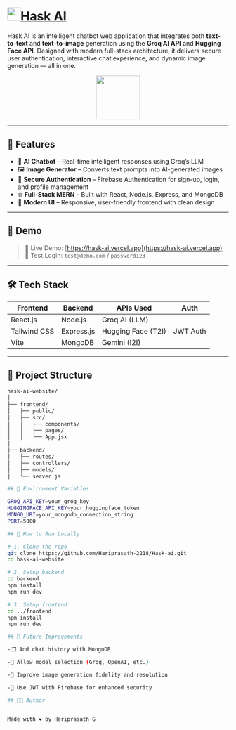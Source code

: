 ﻿# <a href="https://hask-ai.vercel.app" styles={text-decoration:none;color:white}><img width="30px" src="https://ik.imagekit.io/48vn2y3yn/Hask.png?updatedAt=1754120210758" />Hask AI</a>

Hask AI is an intelligent chatbot web application that integrates both **text-to-text** and **text-to-image** generation using the **Groq AI API** and **Hugging Face API**. Designed with modern full-stack architecture, it delivers secure user authentication, interactive chat experience, and dynamic image generation — all in one.

<center><a href="https://hask-ai.vercel.app"><img width="100px" src="https://ik.imagekit.io/48vn2y3yn/Hask.png?updatedAt=1754120210758" /></a></center><!-- Optional: replace with actual banner -->

---

## 🚀 Features

- 💬 **AI Chatbot** – Real-time intelligent responses using Groq’s LLM
- 🖼️ **Image Generator** – Converts text prompts into AI-generated images
- 🔐 **Secure Authentication** – Firebase Authentication for sign-up, login, and profile management
- 🌐 **Full-Stack MERN** – Built with React, Node.js, Express, and MongoDB
- 🎨 **Modern UI** – Responsive, user-friendly frontend with clean design

---

## 📸 Demo

> 🔗 Live Demo: [https://hask-ai.vercel.app](https://hask-ai.vercel.app)  
> 🔐 Test Login: `test@demo.com` / `password123`

---

## 🛠️ Tech Stack

| Frontend        | Backend        | APIs Used         | Auth             |
|-----------------|----------------|-------------------|------------------|
| React.js        | Node.js        | Groq AI (LLM)     |     |
| Tailwind CSS    | Express.js     | Hugging Face (T2I)|   JWT Auth    |
| Vite            | MongoDB        | Gemini (I2I)  |     |

---

## 📁 Project Structure

```bash
hask-ai-website/
│
├── frontend/
│   ├── public/
│   ├── src/
│   │   ├── components/
│   │   ├── pages/
│   │   └── App.jsx
│
├── backend/
│   ├── routes/
│   ├── controllers/
│   ├── models/
│   └── server.js

## 🔐 Environment Variables

GROQ_API_KEY=your_groq_key
HUGGINGFACE_API_KEY=your_huggingface_token
MONGO_URI=your_mongodb_connection_string
PORT=5000

## 🧪 How to Run Locally

# 1. Clone the repo
git clone https://github.com/Hariprasath-2218/Hask-ai.git
cd hask-ai-website

# 2. Setup backend
cd backend
npm install
npm run dev

# 3. Setup frontend
cd ../frontend
npm install
npm run dev

## 🧠 Future Improvements

-🗂️ Add chat history with MongoDB

-🧠 Allow model selection (Groq, OpenAI, etc.)

-📸 Improve image generation fidelity and resolution

-🪪 Use JWT with Firebase for enhanced security

## 👨‍💻 Author


Made with ❤️ by Hariprasath G




